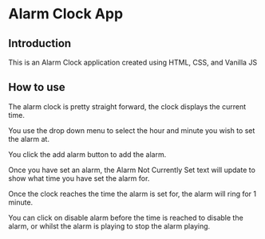 # Alarm Clock App

## Introduction

This is an Alarm Clock application created using HTML, CSS, and Vanilla JS

## How to use

The alarm clock is pretty straight forward, the clock displays the current time.

You use the drop down menu to select the hour and minute you wish to set the alarm at.

You click the add alarm button to add the alarm.

Once you have set an alarm, the Alarm Not Currently Set text will update to show what time you have set the alarm for.

Once the clock reaches the time the alarm is set for, the alarm will ring for 1 minute.

You can click on disable alarm before the time is reached to disable the alarm, or whilst the alarm is playing to stop the alarm playing.
